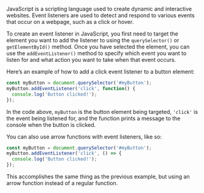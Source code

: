 JavaScript is a scripting language used to create dynamic and interactive websites. Event listeners are used to detect and respond to various events that occur on a webpage, such as a click or hover.

To create an event listener in JavaScript, you first need to target the element you want to add the listener to using the `querySelector()` or `getElementById()` method. Once you have selected the element, you can use the `addEventListener()` method to specify which event you want to listen for and what action you want to take when that event occurs.

Here’s an example of how to add a click event listener to a button element:

```javascript
const myButton = document.querySelector('#myButton');
myButton.addEventListener('click', function() {
  console.log('Button clicked!');
});
```

In the code above, `myButton` is the button element being targeted, `'click'` is the event being listened for, and the function prints a message to the console when the button is clicked.

You can also use arrow functions with event listeners, like so:

```javascript
const myButton = document.querySelector('#myButton');
myButton.addEventListener('click', () => {
  console.log('Button clicked!');
});
```

This accomplishes the same thing as the previous example, but using an arrow function instead of a regular function.
